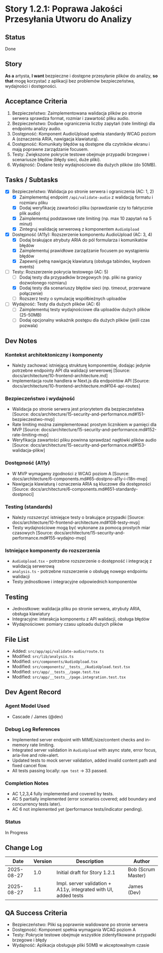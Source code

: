 # <!-- Powered by BMAD™ Core -->

# Story 1.2.1: Poprawa Jakości Przesyłania Utworu do Analizy

## Status

Done

## Story

**As a** artysta,
**I want** bezpieczne i dostępne przesyłanie plików do analizy,
**so that** mogę korzystać z aplikacji bez problemów bezpieczeństwa, wydajności i dostępności.

## Acceptance Criteria

1. Bezpieczeństwo: Zaimplementowana walidacja plików po stronie serwera sprawdza format, rozmiar i zawartość pliku audio.
2. Bezpieczeństwo: Dodane ograniczenia liczby zapytań (rate limiting) dla endpointu analizy audio.
3. Dostępność: Komponent AudioUpload spełnia standardy WCAG poziom A (oznaczenia ARIA, nawigacja klawiaturą).
4. Dostępność: Komunikaty błędów są dostępne dla czytników ekranu i mają poprawne zarządzanie focusem.
5. Testy: Zwiększone pokrycie testowe obejmuje przypadki brzegowe i scenariusze błędów (błędy sieci, duże pliki).
6. Wydajność: Dodane testy wydajnościowe dla dużych plików (do 50MB).

## Tasks / Subtasks

- [x] Bezpieczeństwo: Walidacja po stronie serwera i ograniczenia (AC: 1, 2)
  - [x] Zaimplementuj endpoint `/api/validate-audio` z walidacją formatu i rozmiaru pliku
  - [x] Dodaj weryfikację zawartości pliku (sprawdzanie czy to faktycznie plik audio)
  - [x] Zaimplementuj podstawowe rate limiting (np. max 10 zapytań na 5 minut)
  - [x] Zintegruj walidację serwerową z komponentem `AudioUpload`
- [x] Dostępność (A11y): Rozszerzenie komponentu AudioUpload (AC: 3, 4)
  - [x] Dodaj brakujące atrybuty ARIA do pól formularza i komunikatów błędów
  - [x] Zaimplementuj prawidłowe zarządzanie focusem po wystąpieniu błędów
  - [x] Zapewnij pełną nawigację klawiaturą (obsługa tabindex, keydown events)
- [ ] Testy: Rozszerzenie pokrycia testowego (AC: 5)
  - [ ] Dodaj testy dla przypadków brzegowych (np. pliki na granicy dozwolonego rozmiaru)
  - [x] Dodaj testy dla scenariuszy błędów sieci (np. timeout, przerwane połączenie)
  - [ ] Rozszerz testy o symulację współbieżnych uploadów
- [ ] Wydajność: Testy dla dużych plików (AC: 6)
  - [ ] Zaimplementuj testy wydajnościowe dla uploadów dużych plików (25-50MB)
  - [ ] Dodaj opcjonalny wskaźnik postępu dla dużych plików (jeśli czas pozwala)

## Dev Notes

### Kontekst architektoniczny i komponenty

- Należy zachować istniejącą strukturę komponentów, dodając jedynie potrzebne endpointy API dla walidacji serwerowej [Source: docs/architecture/10-frontend-architecture.md]
- Implementacja route handlera w Next.js dla endpointów API [Source: docs/architecture/10-frontend-architecture.md#104-api-routes]

### Bezpieczeństwo i wydajność

- Walidacja po stronie serwera jest priorytetem dla bezpieczeństwa [Source: docs/architecture/15-security-and-performance.md#151-bezpieczestwo-mvp]
- Rate limiting można zaimplementować prostym licznikiem w pamięci dla MVP [Source: docs/architecture/15-security-and-performance.md#152-rate-limiting-mvp]
- Weryfikacja zawartości pliku powinna sprawdzać nagłówki plików audio [Source: docs/architecture/15-security-and-performance.md#153-walidacja-plikw]

### Dostępność (A11y)

- W MVP wymagamy zgodności z WCAG poziom A [Source: docs/architecture/6-components.md#65-dostpno-a11y-i-i18n-mvp]
- Nawigacja klawiaturą i oznaczenia ARIA są kluczowe dla dostępności [Source: docs/architecture/6-components.md#651-standardy-dostpnoci]

### Testing (standards)

- Należy rozszerzyć istniejące testy o brakujące przypadki [Source: docs/architecture/10-frontend-architecture.md#108-testy-mvp]
- Testy wydajnościowe mogą być wykonane za pomocą prostych miar czasowych [Source: docs/architecture/15-security-and-performance.md#155-wydajno-mvp]

### Istniejące komponenty do rozszerzenia

- `AudioUpload.tsx` - potrzebne rozszerzenie o dostępność i integrację z walidacją serwerową
- `analysis.ts` - potrzebne rozszerzenie o obsługę nowego endpointu walidacji
- Testy jednostkowe i integracyjne odpowiednich komponentów

## Testing

- Jednostkowe: walidacja pliku po stronie serwera, atrybuty ARIA, obsługa klawiatury
- Integracyjne: interakcja komponentu z API walidacji, obsługa błędów
- Wydajnościowe: pomiary czasu uploadu dużych plików

## File List

- Added: `src/app/api/validate-audio/route.ts`
- Modified: `src/lib/analysis.ts`
- Modified: `src/components/AudioUpload.tsx`
- Modified: `src/components/__tests__/AudioUpload.test.tsx`
- Modified: `src/app/__tests__/page.test.tsx`
- Modified: `src/app/__tests__/page.integration.test.tsx`

## Dev Agent Record

### Agent Model Used

- Cascade / James (@dev)

### Debug Log References

- Implemented server endpoint with MIME/size/content checks and in-memory rate limiting.
- Integrated server validation in `AudioUpload` with async state, error focus, aria-live and role=alert.
- Updated tests to mock server validation, added invalid content path and fixed cancel flow.
- All tests passing locally: `npm test` → 33 passed.

### Completion Notes

- AC 1,2,3,4 fully implemented and covered by tests.
- AC 5 partially implemented (error scenarios covered; add boundary and concurrency tests later).
- AC 6 not implemented yet (performance tests/indicator pending).

### Status

In Progress

## Change Log

| Date       | Version | Description                                                     | Author             |
| ---------- | ------- | --------------------------------------------------------------- | ------------------ |
| 2025-08-27 | 1.0     | Initial draft for Story 1.2.1                                   | Bob (Scrum Master) |
| 2025-08-27 | 1.1     | Impl. server validation + A11y, integrated with UI, added tests | James (Dev)        |

## QA Success Criteria

- Bezpieczeństwo: Pliki są poprawnie walidowane po stronie serwera
- Dostępność: Komponent spełnia wymagania WCAG poziom A
- Testy: Pokrycie testowe obejmuje wszystkie zidentyfikowane przypadki brzegowe i błędy
- Wydajność: Aplikacja obsługuje pliki 50MB w akceptowalnym czasie
